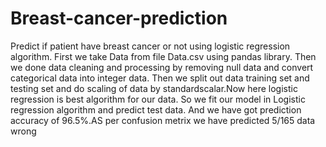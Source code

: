 # Breast-cancer-prediction
Predict if patient have breast cancer or not using logistic regression algorithm.
First we take Data from file Data.csv using pandas library. Then we done data cleaning and processing by removing null data and convert categorical data into integer data.
Then we split out data training set and testing set and do scaling of data by standardscalar.Now here logistic regression is best algorithm for our data. So we fit our model in Logistic regression algorithm and predict test data.
And we have got prediction accuracy of 96.5%.AS per confusion metrix we have predicted 5/165 data wrong
